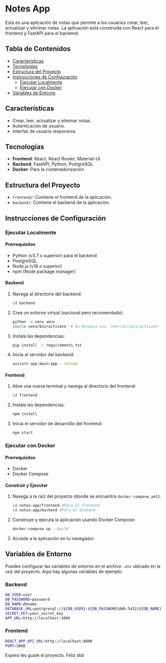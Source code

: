 # Notes App

Esta es una aplicación de notas que permite a los usuarios crear, leer, actualizar y eliminar notas. La aplicación está construida con React para el frontend y FastAPI para el backend. 

## Tabla de Contenidos

- [Características](#características)
- [Tecnologías](#tecnologías)
- [Estructura del Proyecto](#estructura-del-proyecto)
- [Instrucciones de Configuración](#instrucciones-de-configuración)
  - [Ejecutar Localmente](#ejecutar-localmente)
  - [Ejecutar con Docker](#ejecutar-con-docker)
- [Variables de Entorno](#variables-de-entorno)

## Características

- Crear, leer, actualizar y eliminar notas.
- Autenticación de usuario.
- Interfaz de usuario responsiva.

## Tecnologías

- **Frontend**: React, React Router, Material-UI
- **Backend**: FastAPI, Python, PostgreSQL
- **Docker**: Para la contenedorización

## Estructura del Proyecto

- `frontend/`: Contiene el frontend de la aplicación.
- `backend/`: Contiene el backend de la aplicación.


## Instrucciones de Configuración

### Ejecutar Localmente

#### Prerrequisitos

- Python (v3.7 o superior) para el backend
- PostgreSQL
- Node.js (v18 o superior)
- npm (Node package manager)

#### Backend

1. Navega al directorio del backend:

   ```bash
   cd backend
   ```

2. Crea un entorno virtual (opcional pero recomendado):

   ```bash
   python -m venv venv
   source venv/bin/activate  # En Windows usa `venv\Scripts\activate`
   ```

3. Instala las dependencias:

   ```bash
   pip install -r requirements.txt
   ```

4. Inicia el servidor del backend:

   ```bash
   uvicorn app.main:app --reload
   ```

#### Frontend

1. Abre una nueva terminal y navega al directorio del frontend:

   ```bash
   cd frontend
   ```

2. Instala las dependencias:

   ```bash
   npm install
   ```

3. Inicia el servidor de desarrollo del frontend:

   ```bash
   npm start
   ```

### Ejecutar con Docker

#### Prerrequisitos

- Docker
- Docker Compose

#### Construir y Ejecutar

1. Navega a la raíz del proyecto (donde se encuentra `docker-compose.yml`):

   ```bash
   cd notes-app/frontend #Para el frontend
   cd notes-app/backend #Para el backend
   ```

2. Construye y ejecuta la aplicación usando Docker Compose:

   ```bash
   docker-compose up --build
   ```

3. Accede a la aplicación en tu navegador.

## Variables de Entorno

Puedes configurar las variables de entorno en el archivo `.env` ubicado en la raíz del proyecto. Aquí hay algunas variables de ejemplo:

### Backend
```bash
DB_USER=user
DB_PASSWORD=password
DB_NAME=dbname
DATABASE_URL=postgresql://${DB_USER}:${DB_PASSWORD}@db:5432/${DB_NAME}
SECRET_KEY=your_secret_key
APP_URL=http://localhost:3000
```

### Frontend
```bash
REACT_APP_API_URL=http://localhost:8000
PORT=3000
```

Espero les guste el proyecto. Feliz día!